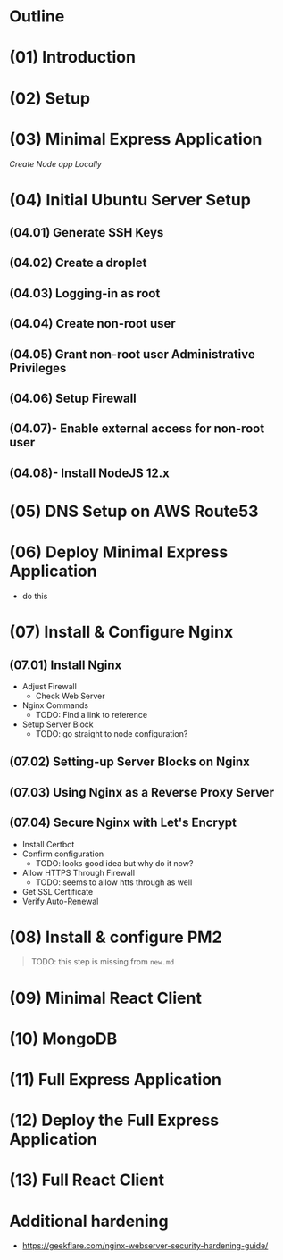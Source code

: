 # Outline

# (01) Introduction

# (02) Setup

# (03) Minimal Express Application

_Create Node app Locally_

# (04) Initial Ubuntu Server Setup

## (04.01) Generate SSH Keys

## (04.02) Create a droplet

## (04.03) Logging-in as root
## (04.04) Create non-root user
## (04.05) Grant non-root user Administrative Privileges
## (04.06) Setup Firewall
## (04.07)- Enable external access for non-root user
## (04.08)- Install NodeJS 12.x

# (05) DNS Setup on AWS Route53

# (06) Deploy Minimal Express Application
- do this

# (07) Install & Configure Nginx

## (07.01) Install Nginx

- Adjust Firewall
  - Check Web  Server  
- Nginx Commands
  - TODO: Find a link to reference
- Setup Server Block
  - TODO: go straight to node configuration?

## (07.02) Setting-up Server Blocks on Nginx

## (07.03) Using Nginx as a Reverse Proxy Server

## (07.04) Secure Nginx with Let's Encrypt

- Install Certbot
- Confirm configuration
  - TODO: looks good idea but why do it now?
- Allow HTTPS Through Firewall
  - TODO: seems to allow htts through as well
- Get SSL Certificate
- Verify Auto-Renewal

# (08) Install & configure PM2
> TODO: this step is missing from `new.md`

# (09) Minimal React Client

# (10) MongoDB

# (11) Full Express Application

# (12) Deploy the Full Express Application


# (13) Full React Client




# Additional hardening
- https://geekflare.com/nginx-webserver-security-hardening-guide/
